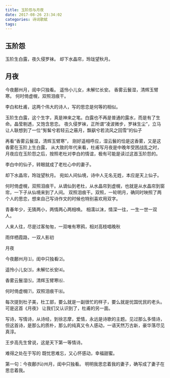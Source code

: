 ```yaml
---
title: 玉阶怨与月夜
date: 2017-08-26 23:34:02
categories: 诗词歌赋
tags:
---
```

##        玉阶怨
玉阶生白露，夜久侵罗袜。
却下水晶帘，玲珑望秋月。
    
##         月夜
今夜鄜州月，闺中只独看。
遥怜小儿女，未解忆长安。
香雾云鬟湿，清辉玉臂寒。
何时倚虚幌，双照泪痕干。

李白和杜甫，这两个伟大的诗人，写的思恋是何等的相似。

玉阶生白露，这个生字，真是神来之笔。白露也不再是普通的露水，而是有了生命。晶莹剔透，又饱含思恋。
夜久侵罗袜，正所谓“凌波微步，罗袜生尘”，立马让人联想到了一位“髣髴兮若轻云之蔽月，飘飖兮若流风之回雪”的仙子

再看“香雾云鬟湿，清辉玉臂寒”， 刚好遥相呼应，湿云鬟的恰是这香雾，又是这香雾在玉阶上生白露，
从大致的年代来看，杜甫写月夜是中晚年受困战乱之时，月夜应在玉阶怨之后，按照老杜对李白的情谊，极有可能是读过这首玉阶怨的。

李白中的仙子，转眼就成了老杜心中的妻子。

却下水晶帘，玲珑望秋月。 宛如人间仙境，诗中人无名无姓，本应是天上仙子。

何时倚虚幌，双照泪痕干。从谪仙到老杜，从水晶帘到虚幌，也就是从水晶帘到窗帘，一下子从仙境来到了人间。
双照泪痕干。双照，一轮明月，确同时映照了两个人的思恋，想来自己写诗作文的时候也特别喜欢用双字。

青春年少，无猜两小，两情两心两相唤。
相濡以沫，情深一往，一生一世一双人。

人来人往，尽是过客匆匆，一双唯有寒鸦，相对高枝唱晚秋

雨伴栖霞路，一双人影初


月夜

今夜鄜州月⑴，闺中只独看⑵。



遥怜小儿女⑶，未解忆长安⑷。



香雾云鬟湿⑸，清辉玉臂寒⑹．



何时倚虚幌⑺，双照泪痕干⑻。





每次提到杜子美，杜工部，要么就是一副很忙的样子，要么就是忧国忧民的老头。可是这首《月夜》 让我们又认识到了，杜甫的另一面。



写诗，写情诗，从诗经，到徐志摩，爱情，永远是诗歌的主题。见过那么多情诗，但这首诗，是那么的质朴，那么的纯真又令人感动，一语天然万古新，豪华落尽见真淳。



王步高先生曾说，这是天下第一等情诗。



难得之处在于写的 既忧思难忘，又心怀感动，幸福甜蜜。








第一句：今夜鄜(fū)州月，闺中只独看。 明明我思恋着我的妻子，确写成了妻子在思恋着我。




